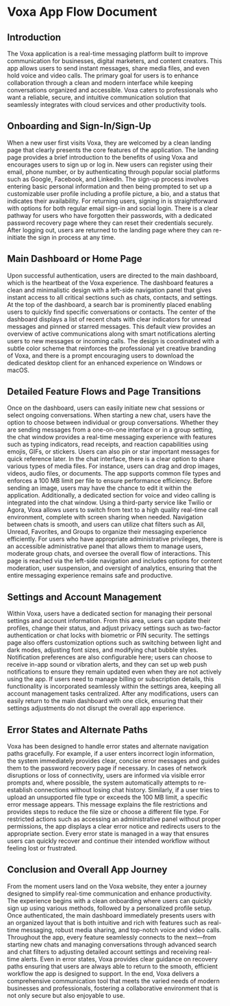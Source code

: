# Voxa App Flow Document

## Introduction

The Voxa application is a real-time messaging platform built to improve communication for businesses, digital marketers, and content creators. This app allows users to send instant messages, share media files, and even hold voice and video calls. The primary goal for users is to enhance collaboration through a clean and modern interface while keeping conversations organized and accessible. Voxa caters to professionals who want a reliable, secure, and intuitive communication solution that seamlessly integrates with cloud services and other productivity tools.

## Onboarding and Sign-In/Sign-Up

When a new user first visits Voxa, they are welcomed by a clean landing page that clearly presents the core features of the application. The landing page provides a brief introduction to the benefits of using Voxa and encourages users to sign up or log in. New users can register using their email, phone number, or by authenticating through popular social platforms such as Google, Facebook, and LinkedIn. The sign-up process involves entering basic personal information and then being prompted to set up a customizable user profile including a profile picture, a bio, and a status that indicates their availability. For returning users, signing in is straightforward with options for both regular email sign-in and social login. There is a clear pathway for users who have forgotten their passwords, with a dedicated password recovery page where they can reset their credentials securely. After logging out, users are returned to the landing page where they can re-initiate the sign in process at any time.

## Main Dashboard or Home Page

Upon successful authentication, users are directed to the main dashboard, which is the heartbeat of the Voxa experience. The dashboard features a clean and minimalistic design with a left-side navigation panel that gives instant access to all critical sections such as chats, contacts, and settings. At the top of the dashboard, a search bar is prominently placed enabling users to quickly find specific conversations or contacts. The center of the dashboard displays a list of recent chats with clear indicators for unread messages and pinned or starred messages. This default view provides an overview of active communications along with smart notifications alerting users to new messages or incoming calls. The design is coordinated with a subtle color scheme that reinforces the professional yet creative branding of Voxa, and there is a prompt encouraging users to download the dedicated desktop client for an enhanced experience on Windows or macOS.

## Detailed Feature Flows and Page Transitions

Once on the dashboard, users can easily initiate new chat sessions or select ongoing conversations. When starting a new chat, users have the option to choose between individual or group conversations. Whether they are sending messages from a one-on-one interface or in a group setting, the chat window provides a real-time messaging experience with features such as typing indicators, read receipts, and reaction capabilities using emojis, GIFs, or stickers. Users can also pin or star important messages for quick reference later. In the chat interface, there is a clear option to share various types of media files. For instance, users can drag and drop images, videos, audio files, or documents. The app supports common file types and enforces a 100 MB limit per file to ensure performance efficiency. Before sending an image, users may have the chance to edit it within the application. Additionally, a dedicated section for voice and video calling is integrated into the chat window. Using a third-party service like Twilio or Agora, Voxa allows users to switch from text to a high quality real-time call environment, complete with screen sharing when needed. Navigation between chats is smooth, and users can utilize chat filters such as All, Unread, Favorites, and Groups to organize their messaging experience efficiently. For users who have appropriate administrative privileges, there is an accessible administrative panel that allows them to manage users, moderate group chats, and oversee the overall flow of interactions. This page is reached via the left-side navigation and includes options for content moderation, user suspension, and oversight of analytics, ensuring that the entire messaging experience remains safe and productive.

## Settings and Account Management

Within Voxa, users have a dedicated section for managing their personal settings and account information. From this area, users can update their profiles, change their status, and adjust privacy settings such as two-factor authentication or chat locks with biometric or PIN security. The settings page also offers customization options such as switching between light and dark modes, adjusting font sizes, and modifying chat bubble styles. Notification preferences are also configurable here; users can choose to receive in-app sound or vibration alerts, and they can set up web push notifications to ensure they remain updated even when they are not actively using the app. If users need to manage billing or subscription details, this functionality is incorporated seamlessly within the settings area, keeping all account management tasks centralized. After any modifications, users can easily return to the main dashboard with one click, ensuring that their settings adjustments do not disrupt the overall app experience.

## Error States and Alternate Paths

Voxa has been designed to handle error states and alternate navigation paths gracefully. For example, if a user enters incorrect login information, the system immediately provides clear, concise error messages and guides them to the password recovery page if necessary. In cases of network disruptions or loss of connectivity, users are informed via visible error prompts and, where possible, the system automatically attempts to re-establish connections without losing chat history. Similarly, if a user tries to upload an unsupported file type or exceeds the 100 MB limit, a specific error message appears. This message explains the file restrictions and provides steps to reduce the file size or choose a different file type. For restricted actions such as accessing an administrative panel without proper permissions, the app displays a clear error notice and redirects users to the appropriate section. Every error state is managed in a way that ensures users can quickly recover and continue their intended workflow without feeling lost or frustrated.

## Conclusion and Overall App Journey

From the moment users land on the Voxa website, they enter a journey designed to simplify real-time communication and enhance productivity. The experience begins with a clean onboarding where users can quickly sign up using various methods, followed by a personalized profile setup. Once authenticated, the main dashboard immediately presents users with an organized layout that is both intuitive and rich with features such as real-time messaging, robust media sharing, and top-notch voice and video calls. Throughout the app, every feature seamlessly connects to the next—from starting new chats and managing conversations through advanced search and chat filters to adjusting detailed account settings and receiving real-time alerts. Even in error states, Voxa provides clear guidance on recovery paths ensuring that users are always able to return to the smooth, efficient workflow the app is designed to support. In the end, Voxa delivers a comprehensive communication tool that meets the varied needs of modern businesses and professionals, fostering a collaborative environment that is not only secure but also enjoyable to use.
